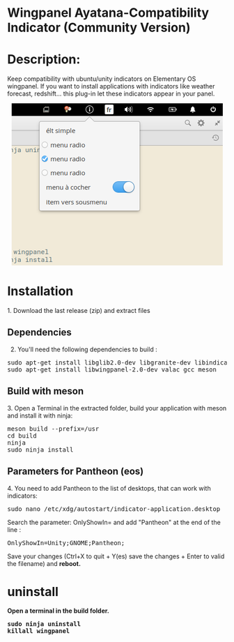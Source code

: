 # Wingpanel Ayatana-Compatibility Indicator (Community Version)
<h1>Description:</h1>
Keep compatibility with ubuntu/unity indicators on Elementary OS wingpanel.
If you want to install applications with indicators like weather forecast, redshift... this plug-in 
let these indicators appear in your panel. 

<p align="center"><img src="screenshot.png"/> </p>

<h1>Installation</h1>
1. Download the last release (zip) and extract files<br/>

<h2>Dependencies</h2>

2. You'll need the following dependencies to build :

<pre>sudo apt-get install libglib2.0-dev libgranite-dev libindicator3-dev 
sudo apt-get install libwingpanel-2.0-dev valac gcc meson </pre/>

<h2>Build with meson</h2>

3. Open a Terminal in the extracted folder, build your application with meson and install it with ninja:<br/>

<pre>meson build --prefix=/usr
cd build
ninja
sudo ninja install
</pre>

<h2>Parameters for Pantheon (eos)</h2>
4. You need to add Pantheon to the list of desktops, that can work with indicators:
<pre>sudo nano /etc/xdg/autostart/indicator-application.desktop</pre>
Search the parameter: OnlyShowIn= and add "Pantheon" at the end of the line : 
<pre>OnlyShowIn=Unity;GNOME;Pantheon;</pre>
Save your changes (Ctrl+X to quit + Y(es) save the changes + Enter to valid the filename) and <b>reboot<b>.

<h1>uninstall</h1>
Open a terminal in the build folder.
<pre>sudo ninja uninstall
killall wingpanel
</pre>
